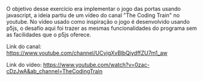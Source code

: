 O objetivo desse exercício era implementar o jogo das portas usando javascript, a ideia partiu de um vídeo do canal "The Coding Train" no youtube.
No vídeo usado como inspiração o jogo é desenvolvido usando p5js, o desafio aqui foi trazer as mesmas funcionalidades do programa sem as facilidades que o p5js oferece.

Link do canal:
https://www.youtube.com/channel/UCvjgXvBlbQiydffZU7m1_aw

Link do vídeo:
https://www.youtube.com/watch?v=0zac-cDzJwA&ab_channel=TheCodingTrain
